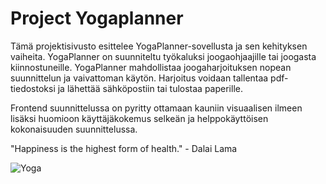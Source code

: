 # Project Yogaplanner

Tämä projektisivusto esittelee YogaPlanner-sovellusta ja sen kehityksen vaiheita.
YogaPlanner on suunniteltu työkaluksi joogaohjaajille tai joogasta kiinnostuneille. YogaPlanner mahdollistaa joogaharjoituksen nopean suunnittelun ja vaivattoman käytön. Harjoitus voidaan tallentaa pdf-tiedostoksi ja lähettää sähköpostiin tai tulostaa paperille.

Frontend suunnittelussa on pyritty ottamaan kauniin visuaalisen ilmeen lisäksi huomioon käyttäjäkokemus selkeän ja helppokäyttöisen kokonaisuuden suunnittelussa.

"Happiness is the highest form of health." - Dalai Lama

![Yoga](https://cdn.pixabay.com/photo/2016/05/10/21/50/meditation-1384758_1280.jpg)
